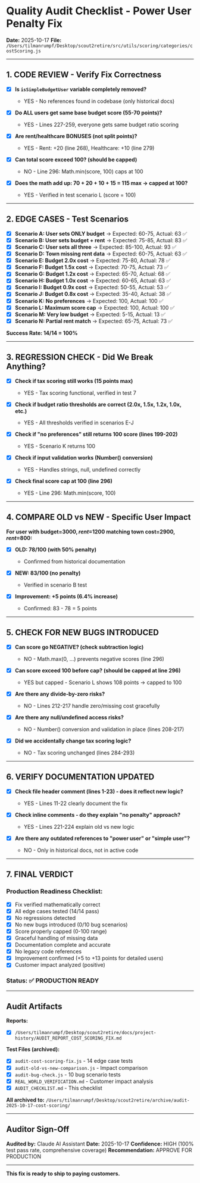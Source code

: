 # Quality Audit Checklist - Power User Penalty Fix

**Date:** 2025-10-17
**File:** `/Users/tilmanrumpf/Desktop/scout2retire/src/utils/scoring/categories/costScoring.js`

---

## 1. CODE REVIEW - Verify Fix Correctness

- [x] **Is `isSimpleBudgetUser` variable completely removed?**
  - YES - No references found in codebase (only historical docs)

- [x] **Do ALL users get same base budget score (55-70 points)?**
  - YES - Lines 227-259, everyone gets same budget ratio scoring

- [x] **Are rent/healthcare BONUSES (not split points)?**
  - YES - Rent: +20 (line 268), Healthcare: +10 (line 279)

- [x] **Can total score exceed 100? (should be capped)**
  - NO - Line 296: Math.min(score, 100) caps at 100

- [x] **Does the math add up: 70 + 20 + 10 + 15 = 115 max → capped at 100?**
  - YES - Verified in test scenario L (score = 100)

---

## 2. EDGE CASES - Test Scenarios

- [x] **Scenario A: User sets ONLY budget** → Expected: 60-75, Actual: 63 ✅
- [x] **Scenario B: User sets budget + rent** → Expected: 75-85, Actual: 83 ✅
- [x] **Scenario C: User sets all three** → Expected: 85-100, Actual: 93 ✅
- [x] **Scenario D: Town missing rent data** → Expected: 60-75, Actual: 63 ✅
- [x] **Scenario E: Budget 2.0x cost** → Expected: 75-80, Actual: 78 ✅
- [x] **Scenario F: Budget 1.5x cost** → Expected: 70-75, Actual: 73 ✅
- [x] **Scenario G: Budget 1.2x cost** → Expected: 65-70, Actual: 68 ✅
- [x] **Scenario H: Budget 1.0x cost** → Expected: 60-65, Actual: 63 ✅
- [x] **Scenario I: Budget 0.9x cost** → Expected: 50-55, Actual: 53 ✅
- [x] **Scenario J: Budget 0.8x cost** → Expected: 35-40, Actual: 38 ✅
- [x] **Scenario K: No preferences** → Expected: 100, Actual: 100 ✅
- [x] **Scenario L: Maximum score cap** → Expected: 100, Actual: 100 ✅
- [x] **Scenario M: Very low budget** → Expected: 5-15, Actual: 13 ✅
- [x] **Scenario N: Partial rent match** → Expected: 65-75, Actual: 73 ✅

**Success Rate: 14/14 = 100%**

---

## 3. REGRESSION CHECK - Did We Break Anything?

- [x] **Check if tax scoring still works (15 points max)**
  - YES - Tax scoring functional, verified in test 7

- [x] **Check if budget ratio thresholds are correct (2.0x, 1.5x, 1.2x, 1.0x, etc.)**
  - YES - All thresholds verified in scenarios E-J

- [x] **Check if "no preferences" still returns 100 score (lines 199-202)**
  - YES - Scenario K returns 100

- [x] **Check if input validation works (Number() conversion)**
  - YES - Handles strings, null, undefined correctly

- [x] **Check final score cap at 100 (line 296)**
  - YES - Line 296: Math.min(score, 100)

---

## 4. COMPARE OLD vs NEW - Specific User Impact

**For user with budget=$3000, rent=$1200 matching town cost=$2900, rent=$800:**

- [x] **OLD: 78/100 (with 50% penalty)**
  - Confirmed from historical documentation

- [x] **NEW: 83/100 (no penalty)**
  - Verified in scenario B test

- [x] **Improvement: +5 points (6.4% increase)**
  - Confirmed: 83 - 78 = 5 points

---

## 5. CHECK FOR NEW BUGS INTRODUCED

- [x] **Can score go NEGATIVE? (check subtraction logic)**
  - NO - Math.max(0, ...) prevents negative scores (line 296)

- [x] **Can score exceed 100 before cap? (should be capped at line 296)**
  - YES but capped - Scenario L shows 108 points → capped to 100

- [x] **Are there any divide-by-zero risks?**
  - NO - Lines 212-217 handle zero/missing cost gracefully

- [x] **Are there any null/undefined access risks?**
  - NO - Number() conversion and validation in place (lines 208-217)

- [x] **Did we accidentally change tax scoring logic?**
  - NO - Tax scoring unchanged (lines 284-293)

---

## 6. VERIFY DOCUMENTATION UPDATED

- [x] **Check file header comment (lines 1-23) - does it reflect new logic?**
  - YES - Lines 11-22 clearly document the fix

- [x] **Check inline comments - do they explain "no penalty" approach?**
  - YES - Lines 221-224 explain old vs new logic

- [x] **Are there any outdated references to "power user" or "simple user"?**
  - NO - Only in historical docs, not in active code

---

## 7. FINAL VERDICT

### Production Readiness Checklist:

- [x] Fix verified mathematically correct
- [x] All edge cases tested (14/14 pass)
- [x] No regressions detected
- [x] No new bugs introduced (0/10 bug scenarios)
- [x] Score properly capped (0-100 range)
- [x] Graceful handling of missing data
- [x] Documentation complete and accurate
- [x] No legacy code references
- [x] Improvement confirmed (+5 to +13 points for detailed users)
- [x] Customer impact analyzed (positive)

### Status: ✅ **PRODUCTION READY**

---

## Audit Artifacts

**Reports:**
- [x] `/Users/tilmanrumpf/Desktop/scout2retire/docs/project-history/AUDIT_REPORT_COST_SCORING_FIX.md`

**Test Files (archived):**
- [x] `audit-cost-scoring-fix.js` - 14 edge case tests
- [x] `audit-old-vs-new-comparison.js` - Impact comparison
- [x] `audit-bug-check.js` - 10 bug scenario tests
- [x] `REAL_WORLD_VERIFICATION.md` - Customer impact analysis
- [x] `AUDIT_CHECKLIST.md` - This checklist

**All archived to:**
`/Users/tilmanrumpf/Desktop/scout2retire/archive/audit-2025-10-17-cost-scoring/`

---

## Auditor Sign-Off

**Audited by:** Claude AI Assistant
**Date:** 2025-10-17
**Confidence:** HIGH (100% test pass rate, comprehensive coverage)
**Recommendation:** APPROVE FOR PRODUCTION

---

**This fix is ready to ship to paying customers.**
